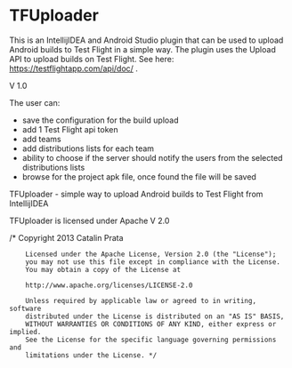 TFUploader
==========

This is an IntellijIDEA and Android Studio plugin that can be used to upload Android builds to Test Flight in a simple way.
The plugin uses the Upload API to upload builds on Test Flight. See here: https://testflightapp.com/api/doc/ .

V 1.0

The user can:
- save the configuration for the build upload
- add 1 Test Flight api token
- add teams
- add distributions lists for each team
- ability to choose if the server should notify the users from the selected distributions lists
- browse for the project apk file, once found the file will be saved


TFUploader - simple way to upload Android builds to Test Flight from IntellijIDEA


TFUploader is licensed under Apache V 2.0

/*  Copyright 2013 Catalin Prata

        Licensed under the Apache License, Version 2.0 (the "License");
        you may not use this file except in compliance with the License.
        You may obtain a copy of the License at

        http://www.apache.org/licenses/LICENSE-2.0

        Unless required by applicable law or agreed to in writing, software
        distributed under the License is distributed on an "AS IS" BASIS,
        WITHOUT WARRANTIES OR CONDITIONS OF ANY KIND, either express or implied.
        See the License for the specific language governing permissions and
        limitations under the License. */
